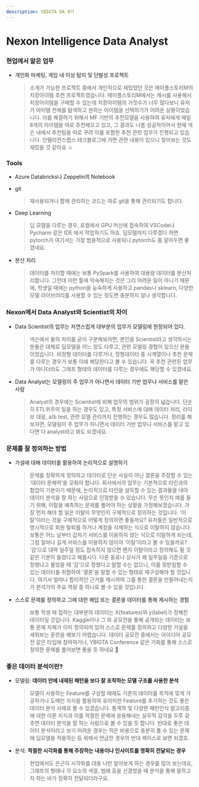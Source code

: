 ```yaml
---
description: YBIGTA DA 9기
---
```


# Nexon Intelligence Data Analyst

### 현업에서 맡은 업무

*   개인화 마케팅, 게임 내 이상 탐지 및 단발성 프로젝트

    > 소개가 가능한 프로젝트 중에서 개인적으로 재밌었던 것은 메이플스토리M의 치장아이템 추천 프로젝트였습니다. 메이플스토리M에서는 캐시를 사용해서 치장아이템을 구매할 수 있는데 치장아이템의 가짓수가 너무 많다보니 유저가 아이템 전체를 탐색하고 원하는 아이템을 선택하기가 어려운 상황이었습니다. 이를 해결하기 위해서 MF 기반의 추천모델을 사용하여 유저에게 매일 8개의 아이템을 따로 추천해오고 있고, 그 결과도 나름 성공적이어서 현재 넥슨 내에서 추천팀을 따로 꾸려 이를 포함한 추천 관련 업무가 진행되고 있습니다. 인텔리전스랩스 테크블로그에 가면 관련 내용이 있으니 찾아보는 것도 재밌을 것 같아요 ☺

### Tools

* Azure Databricks나 Zeppelin의 Notebook
*   git

    > 재사용되거나 함께 관리하는 코드는 따로 git을 통해 관리되기도 합니다.
*   Deep Learning

    > 딥 모델을 다루는 경우, 로컬에서 GPU 머신에 접속하여 VSCode나 Pycharm 같은 IDE 에서 작업하기도 하죠. 딥모델까지 다루겠다 하면 pytorch가 여기서는 가장 범용적으로 사용되니 pytorch도 좀 알아두면 좋겠네요.
*   분산 처리

    > 데이터를 처리할 때에는 보통 PySpark를 사용하여 대용량 데이터를 분산처리합니다. 그런데 이런 툴에 익숙해지는 것은 그리 어려운 일이 아니기 때문에, 학생일 때에는 python을 능숙하게 사용하고 pandas나 sklearn, 다양한 모델 라이브러리를 사용할 수 있는 정도면 충분하지 않나 생각합니다.

### Nexon에서 Data Analyst와 Scientist의 차이

*   Data Scientist의 업무는 자연스럽게 대부분의 업무가 모델링에 한정되어 있다.

    > 넥슨에서 둘의 차이를 굳이 구분해보자면, 본인을 Scientist라고 생각하시는 분들은 대체로 딥모델을 어느 정도 다루고, 관련 모델링 경험이 있으신 분들이었습니다. 비정형 데이터를 다루거나, 정형데이터 중 시계열이나 추천 문제를 다루는 경우가 보통 이에 해당한다고 볼 수 있습니다. 꼭 추천 관련된 업무가 아니더라도 그래프 형태의 데이터를 다루는 경우에도 해당할 수 있겠네요.
*   Data Analyst는 모델링이 주 업무가 아니면서 데이터 기반 업무나 서비스를 맡은 사람

    > Analyst의 경우에는 Scientist에 비해 업무의 범위가 굉장히 넓습니다. 단순히 ETL위주의 일을 하는 경우도 있고, 특정 서비스에 대해 데이터 처리, 라이브 대응, a/b test, 관련 모델 관리까지 진행하는 경우도 많습니다. 정리를 해보자면, 모델링이 주 업무가 아니면서 데이터 기반 업무나 서비스를 맡고 있다면 다 analyst라고 봐도 되겠네요.

### 문제를 잘 정의하는 방법

*   가설에 대해 데이터를 활용하여 논리적으로 설명하기

    > 문제를 정확하게 정의하고 데이터로 단순 사실이 아닌 결론을 주장할 수 있는 ‘데이터 문해력‘을 갖춰야 합니다. 회사에서의 업무는 기본적으로 타인과의 협업이 기본이기 때문에, 논리적으로 타인을 설득할 수 있는 결과물을 내야 데이터 분석을 잘 하는 사람으로 인정받을 수 있습니다. 무슨 뜻인지 예를 들기 위해, 이탈을 예측하는 문제를 풀어야 하는 상황을 가정해보겠습니다. 가장 먼저 해야 할 일은 이탈이 무엇인지 구체적으로 정의하는 것입니다. ‘이탈‘이라는 것을 구체적으로 어떻게 정의하면 좋을까요? 유저들은 일반적으로 명시적으로 회원 탈퇴를 하거나 계정을 삭제하는 식으로 이탈하지 않습니다. 보통은 어느 날부터 갑자기 서비스를 이용하지 않는 식으로 이탈하게 되는데, 그럼 얼마나 길게 서비스를 이용하지 않아야 ‘이탈’이라고 볼 수 있을까요? ‘감‘으로 대략 일주일 정도 접속하지 않으면 왠지 이탈이라고 정의해도 될 것 같은 기분이 들었다고 해봅시다. 다른 동료나 상사가 왜 일주일을 기준으로 정했냐고 물었을 때 ‘감’으로 정했다고 말할 수는 없으니, 이를 뒷받침할 수 있는 데이터를 취합하여 ‘결론’을 말할 수 있는 형태로 재구성해야 할 것입니다. 여기서 얼마나 합리적인 근거를 제시하여 그를 통한 결론을 만들어내는지가 분석가의 주요 역량 중 하나로 볼 수 있을 것입니다.
*   스스로 문제를 정의하고 그에 대한 해답 또는 결론을 데이터를 통해 제시하는 경험

    > 보통 학생 때 접하는 대부분의 데이터는 X(features)와 y(label)가 정해진 데이터일 것입니다. Kaggle이나 그 외 공모전을 통해 공개되는 데이터는 보통 문제 자체가 이미 정의되어 있어 스스로 문제를 정의하고 다양한 가설을 세워보는 훈련을 해보기 어렵습니다. 데이터 공모전 중에서는 아이디어 공모전 같은 타입에 참여하거나, YBIGTA Conference 같은 기회를 통해 스스로 정의한 문제를 풀어보면 좋을 듯 하네요 🙂

### 좋은 데이터 분석이란?

*   모델링: **데이터 안에 내재된 패턴을 보다 잘 포착하는 모델 구조를 사용한 분석**

    > 모델이 사용하는 Feature를 구성할 때에도 기존의 데이터를 목적에 맞게 가공하거나 도메인 지식을 활용하여 유의미한 Feature를 추가하는 것도 좋은 데이터 분석 사례로 볼 수 있겠습니다. 통계학 및 다양한 패턴인식 알고리즘에 대한 이론 지식과 이를 적절한 문제에 응용해내는 실무적 감각을 두루 갖추면 데이터 분석을 잘 하는 사람으로 볼 수 있을 듯 합니다. 반대로 좋은 데이터 분석이라고 보기 어려운 경우는 적은 비용으로 충분히 풀 수 있는 문제에 딥모델을 적용하는 등 위에서 언급한 경우의 반대 케이스로 보면 되겠죠.
*   분석: **적절한 시각화를 통해 주장하는 내용이나 인사이트를 명확히 전달되는 경우**

    > 현업에서도 은근히 시각화를 대충 나만 알아보게 하는 경우를 많이 보는데요, 그래프의 형태나 각 요소의 색깔, 범례 등을 신경썼을 때 분석을 통해 말하고자 하는 바가 정확히 전달되더라구요.
